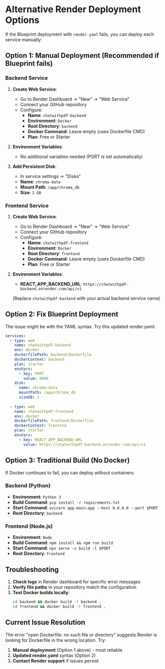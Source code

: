# Alternative Render Deployment Options

If the Blueprint deployment with `render.yaml` fails, you can deploy each service manually:

## Option 1: Manual Deployment (Recommended if Blueprint fails)

### Backend Service

1. **Create Web Service**:
   - Go to Render Dashboard → "New" → "Web Service"
   - Connect your GitHub repository
   - Configure:
     - **Name**: `chatwithpdf-backend`
     - **Environment**: `Docker`
     - **Root Directory**: `backend`
     - **Docker Command**: Leave empty (uses Dockerfile CMD)
     - **Plan**: Free or Starter

2. **Environment Variables**:
   - No additional variables needed (PORT is set automatically)

3. **Add Persistent Disk**:
   - In service settings → "Disks"
   - **Name**: `chroma-data`
   - **Mount Path**: `/app/chroma_db`
   - **Size**: `1 GB`

### Frontend Service

1. **Create Web Service**:
   - Go to Render Dashboard → "New" → "Web Service"  
   - Connect your GitHub repository
   - Configure:
     - **Name**: `chatwithpdf-frontend`
     - **Environment**: `Docker`
     - **Root Directory**: `frontend`
     - **Docker Command**: Leave empty (uses Dockerfile CMD)
     - **Plan**: Free or Starter

2. **Environment Variables**:
   - **REACT_APP_BACKEND_URL**: `https://chatwithpdf-backend.onrender.com/api/v1`
   
   (Replace `chatwithpdf-backend` with your actual backend service name)

## Option 2: Fix Blueprint Deployment

The issue might be with the YAML syntax. Try this updated render.yaml:

```yaml
services:
  - type: web
    name: chatwithpdf-backend
    env: docker
    dockerfilePath: backend/Dockerfile
    dockerContext: backend
    plan: starter
    envVars:
      - key: PORT
        value: 8000
    disk:
      name: chroma-data
      mountPath: /app/chroma_db
      sizeGB: 1
    
  - type: web
    name: chatwithpdf-frontend
    env: docker
    dockerfilePath: frontend/Dockerfile
    dockerContext: frontend
    plan: starter
    envVars:
      - key: REACT_APP_BACKEND_URL
        value: https://chatwithpdf-backend.onrender.com/api/v1
```

## Option 3: Traditional Build (No Docker)

If Docker continues to fail, you can deploy without containers:

### Backend (Python)
- **Environment**: `Python 3`
- **Build Command**: `pip install -r requirements.txt`
- **Start Command**: `uvicorn app.main:app --host 0.0.0.0 --port $PORT`
- **Root Directory**: `backend`

### Frontend (Node.js)
- **Environment**: `Node`  
- **Build Command**: `npm install && npm run build`
- **Start Command**: `npx serve -s build -l $PORT`
- **Root Directory**: `frontend`

## Troubleshooting

1. **Check logs** in Render dashboard for specific error messages
2. **Verify file paths** in your repository match the configuration
3. **Test Docker builds locally**:
   ```bash
   cd backend && docker build -t backend .
   cd frontend && docker build -t frontend .
   ```

## Current Issue Resolution

The error "open Dockerfile: no such file or directory" suggests Render is looking for Dockerfile in the wrong location. Try:

1. **Manual deployment** (Option 1 above) - most reliable
2. **Updated render.yaml** syntax (Option 2)
3. **Contact Render support** if issues persist
